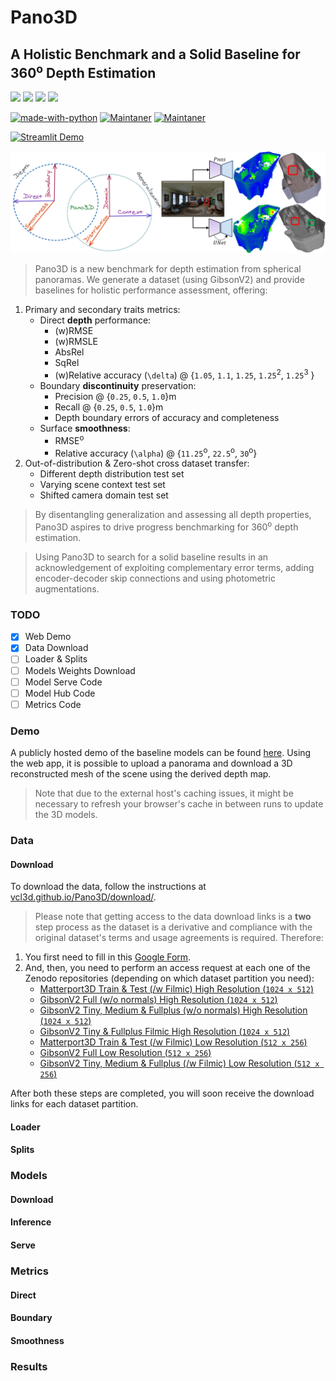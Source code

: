 # Pano3D
## A Holistic Benchmark and a Solid Baseline for 360<sup>o</sup> Depth Estimation

[![](https://img.shields.io/badge/CVPR21-OmniCV-blueviolet)](https://sites.google.com/view/omnicv2021/home)
[![](https://img.shields.io/badge/Project-Page-blue)](https://vcl3d.github.io/Pano3D/)
[![](https://img.shields.io/badge/Download-Data-ff69b4)](https://vcl3d.github.io/Pano3D/download/)
[![](https://img.shields.io/badge/H2020-ATLANTIS-2e324d)](https://atlantis-ar.eu/)

[![made-with-python](https://img.shields.io/badge/Made%20with-Python-1f425f.svg)](https://www.python.org/)
[![Maintaner](https://img.shields.io/badge/maintainer-Giorgos_Albanis-blue)](http://tzole1155.github.io)
[![Maintaner](https://img.shields.io/badge/maintainer-Nikolaos_Zioulis-lightblue)](http://zokin.github.io)

[![Streamlit Demo](https://static.streamlit.io/badges/streamlit_badge_black_white.svg)](https://share.streamlit.io/tzole1155/threedit)

<!-- https://academia.stackexchange.com/questions/27341/flair-badge-for-arxiv-paper -->
<!-- https://zenodo.org/badge/doi/10.5281/zenodo.4018965.svg?color=yellow -->
<!-- https://github.com/bionanoimaging/UC2-GIT/issues/44
-->

![Pano3D Intro](./assets/img/intro.png)

> Pano3D  is a new benchmark for depth estimation from spherical panoramas. 
We generate a dataset (using GibsonV2) and provide baselines for holistic performance assessment, offering:
1. Primary and secondary traits metrics:
     - Direct **depth** performance:
        - (w)RMSE
        - (w)RMSLE
        - AbsRel
        - SqRel
        - (w)Relative accuracy (`\delta`) @ {`1.05`, `1.1`, `1.25`, `1.25`<sup>2</sup>, `1.25`<sup>3</sup> }
    - Boundary **discontinuity** preservation:
        - Precision @ {`0.25`, `0.5`, `1.0`}m
        - Recall @ {`0.25`, `0.5`, `1.0`}m
        - Depth boundary errors of accuracy and completeness
    - Surface **smoothness**:
        - RMSE<sup>o</sup>
        - Relative accuracy (`\alpha`) @ {`11.25`<sup>o</sup>, `22.5`<sup>o</sup>, `30`<sup>o</sup>}
2. Out-of-distribution & Zero-shot cross dataset transfer:
    - Different depth distribution test set
    - Varying scene context test set
    - Shifted camera domain test set
> By disentangling generalization and assessing all depth properties, Pano3D aspires to drive progress benchmarking for 360<sup>o</sup> depth estimation.

> Using Pano3D to search for a solid baseline results in an acknowledgement of exploiting complementary error terms, adding encoder-decoder skip connections and using photometric augmentations.

### TODO
- [x] Web Demo
- [x] Data Download
- [ ] Loader & Splits
- [ ] Models Weights Download
- [ ] Model Serve Code
- [ ] Model Hub Code
- [ ] Metrics Code

### Demo

A publicly hosted demo of the baseline models can be found [here](https://share.streamlit.io/tzole1155/threedit).
Using the web app, it is possible to upload a panorama and download a 3D reconstructed mesh of the scene using the derived depth map.
> Note that due to the external host's caching issues, it might be necessary to refresh your browser's cache in between runs to update the 3D models.

### Data

#### Download
To download the data, follow the instructions at [vcl3d.github.io/Pano3D/download/](https://vcl3d.github.io/Pano3D/download/).
> Please note that getting access to the data download links is a **two** step process as the dataset is a derivative and compliance with the original dataset's terms and usage agreements is required. Therefore:
1. You first need to fill in this [Google Form](https://forms.gle/SJUqLZYmu8sogwrAA).
2. And, then, you need to perform an access request at each one of the Zenodo repositories (depending on which dataset partition you need):
    - [Matterport3D Train & Test (/w Filmic) High Resolution (`1024 x 512`)](https://zenodo.org/record/4957413#.YM9GRfkzaUk)
    - [GibsonV2 Full (w/o normals) High Resolution (`1024 x 512`)](https://zenodo.org/record/4986012#.YM9K1fkzaUl)
    - [GibsonV2 Tiny, Medium & Fullplus (w/o normals) High Resolution (`1024 x 512`)](https://zenodo.org/record/4991961#.YM9K3fkzaUl)
    - [GibsonV2 Tiny & Fullplus Filmic High Resolution (`1024 x 512`)](https://zenodo.org/record/5016572#.YNMv7_kzaUk)
    - [Matterport3D Train & Test (/w Filmic) Low Resolution (`512 x 256`)](https://zenodo.org/record/4957305#.YM9K6PkzaUl)
    - [GibsonV2 Full Low Resolution (`512 x 256`)](https://zenodo.org/record/4966769#.YM9K6fkzaUl)
    - [GibsonV2 Tiny, Medium & Fullplus (/w Filmic) Low Resolution (`512 x 256`)](https://zenodo.org/record/4966684#.YM9K6fkzaUl)

After both these steps are completed, you will soon receive the download links for each dataset partition.

#### Loader

#### Splits


### Models

#### Download

#### Inference

#### Serve


### Metrics

#### Direct

#### Boundary

#### Smoothness


### Results

